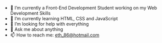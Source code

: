 - 🔭 I’m currently a Front-End Development Student working on my Web Development Skills
- 🌱 I’m currently learning HTML, CSS and JavaScript
- 🤔 I’m looking for help with everything 
- 💬 Ask me about anything
- 📫 How to reach me: eth_86@hotmail.com
